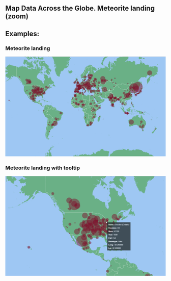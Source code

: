 ## Map Data Across the Globe. Meteorite landing (zoom)

## Examples:

### Meteorite landing
![Meteorite landing](https://github.com/Sufflavus/D3Examples/blob/master/6_MeteoriteLanding/results/1.png)

### Meteorite landing with tooltip
![Meteorite landing with tooltip](https://github.com/Sufflavus/D3Examples/blob/master/6_MeteoriteLanding/results/2.png)